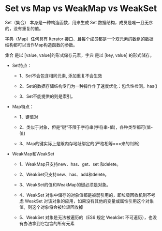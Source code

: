 # Set vs Map vs WeakMap vs WeakSet

Set（集合） 本身是一种构造函数，用来生成 Set 数据结构，成员是唯一且无序的，没有重复的值。

字典（Map）任何具有 Iterator 接口、且每个成员都是一个双元素的数组的数据结构都可以当作Map构造函数的参数。

集合 是以 [value, value]的形式储存元素，字典 是以 [key, value] 的形式储存。

* Set特点：

  - 1、Set不会包含相同元素, 添加重复不会生效

  - 2、Set的数据存储结构专门为一种操作作了速度优化：包含性检测。has()

  - 3、Set不能提供的则是索引。

* Map特点：

  - 1、键值对

  - 2、类似于对象，但是“键”不限于字符串(字符串-值)，各种类型都可(值-值)

  - 3、Map的键实际上是跟内存地址绑定的(严格相等===来的判断)

* WeakMap和WeakSet

  - 1、WeakMap只支持new、has、get、set 和delete。

  - 2、WeakSet只支持new、has、add和delete。

  - 3、WeakSet的值和WeakMap的键必须是对象。

  - 4、WeakSet 对象中储存的对象值都是被弱引用的，即垃圾回收机制不考虑 WeakSet 对该对象的应用，如果没有其他的变量或属性引用这个对象值，则这个对象将会被垃圾回收掉

  - 5、WeakSet 对象是无法被遍历的（ES6 规定 WeakSet 不可遍历），也没有办法拿到它包含的所有元素
